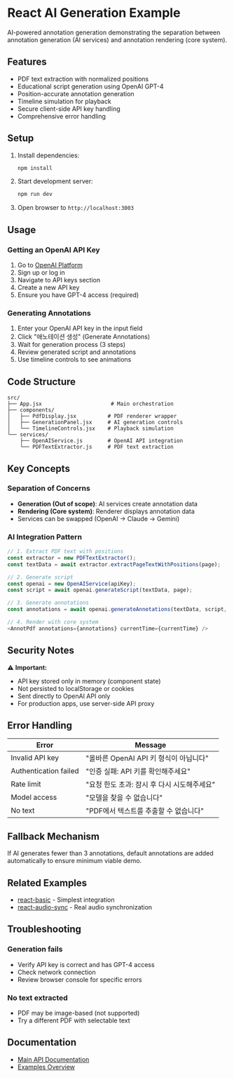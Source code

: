 # React AI Generation Example

AI-powered annotation generation demonstrating the separation between annotation generation (AI services) and annotation rendering (core system).

## Features

- PDF text extraction with normalized positions
- Educational script generation using OpenAI GPT-4
- Position-accurate annotation generation
- Timeline simulation for playback
- Secure client-side API key handling
- Comprehensive error handling

## Setup

1. Install dependencies:
   ```bash
   npm install
   ```

2. Start development server:
   ```bash
   npm run dev
   ```

3. Open browser to `http://localhost:3003`

## Usage

### Getting an OpenAI API Key

1. Go to [OpenAI Platform](https://platform.openai.com/)
2. Sign up or log in
3. Navigate to API keys section
4. Create a new API key
5. Ensure you have GPT-4 access (required)

### Generating Annotations

1. Enter your OpenAI API key in the input field
2. Click "애노테이션 생성" (Generate Annotations)
3. Wait for generation process (3 steps)
4. Review generated script and annotations
5. Use timeline controls to see animations

## Code Structure

```
src/
├── App.jsx                      # Main orchestration
├── components/
│   ├── PdfDisplay.jsx          # PDF renderer wrapper
│   ├── GenerationPanel.jsx     # AI generation controls
│   └── TimelineControls.jsx    # Playback simulation
└── services/
    ├── OpenAIService.js        # OpenAI API integration
    └── PDFTextExtractor.js     # PDF text extraction
```

## Key Concepts

### Separation of Concerns

- **Generation (Out of scope)**: AI services create annotation data
- **Rendering (Core system)**: Renderer displays annotation data
- Services can be swapped (OpenAI → Claude → Gemini)

### AI Integration Pattern

```javascript
// 1. Extract PDF text with positions
const extractor = new PDFTextExtractor();
const textData = await extractor.extractPageTextWithPositions(page);

// 2. Generate script
const openai = new OpenAIService(apiKey);
const script = await openai.generateScript(textData, page);

// 3. Generate annotations
const annotations = await openai.generateAnnotations(textData, script, page);

// 4. Render with core system
<AnnotPdf annotations={annotations} currentTime={currentTime} />
```

## Security Notes

⚠️ **Important:**
- API key stored only in memory (component state)
- Not persisted to localStorage or cookies
- Sent directly to OpenAI API only
- For production apps, use server-side API proxy

## Error Handling

| Error | Message |
|-------|---------|
| Invalid API key | "올바른 OpenAI API 키 형식이 아닙니다" |
| Authentication failed | "인증 실패: API 키를 확인해주세요" |
| Rate limit | "요청 한도 초과: 잠시 후 다시 시도해주세요" |
| Model access | "모델을 찾을 수 없습니다" |
| No text | "PDF에서 텍스트를 추출할 수 없습니다" |

## Fallback Mechanism

If AI generates fewer than 3 annotations, default annotations are added automatically to ensure minimum viable demo.

## Related Examples

- [react-basic](../react-basic/) - Simplest integration
- [react-audio-sync](../react-audio-sync/) - Real audio synchronization

## Troubleshooting

### Generation fails
- Verify API key is correct and has GPT-4 access
- Check network connection
- Review browser console for specific errors

### No text extracted
- PDF may be image-based (not supported)
- Try a different PDF with selectable text

## Documentation

- [Main API Documentation](../../docs/API.md)
- [Examples Overview](../README.md)
